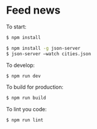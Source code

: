 # Feed news

To start:

```bash
$ npm install
```

```bash
$ npm install -g json-server
$ json-server —watch cities.json
```

To develop:

```bash
$ npm run dev
```

To build for production:

```bash
$ npm run build
```

To lint you code:

```bash
$ npm run lint
```
